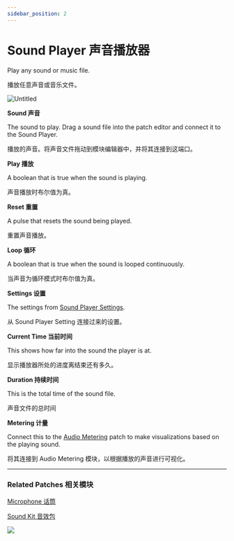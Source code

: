 ```yaml
---
sidebar_position: 2
---
```


# Sound Player 声音播放器

Play any sound or music file.

播放任意声音或音乐文件。

![Untitled](https://s3.us-west-2.amazonaws.com/secure.notion-static.com/21d916a1-e434-4f9e-9209-b2066d74e2a6/Untitled.png?X-Amz-Algorithm=AWS4-HMAC-SHA256&X-Amz-Content-Sha256=UNSIGNED-PAYLOAD&X-Amz-Credential=AKIAT73L2G45EIPT3X45%2F20220602%2Fus-west-2%2Fs3%2Faws4_request&X-Amz-Date=20220602T170310Z&X-Amz-Expires=86400&X-Amz-Signature=46fa0bd325141a193759d7cf217cef3ea1f06040bf52a5db616197d719d6eb71&X-Amz-SignedHeaders=host&response-content-disposition=filename%20%3D%22Untitled.png%22&x-id=GetObject)

**Sound 声音**

The sound to play. Drag a sound file into the patch editor and connect it to the Sound Player.

播放的声音。将声音文件拖动到模块编辑器中，并将其连接到这端口。

**Play 播放**

A boolean that is true when the sound is playing.

声音播放时布尔值为真。

**Reset 重置**

A pulse that resets the sound being played.

重置声音播放。

**Loop 循环**

A boolean that is true when the sound is looped continuously.

当声音为循环模式时布尔值为真。

**Settings 设置**

The settings from [Sound Player Settings](https://www.notion.so/Sound-Player-Settings-41bc9186bec94359a9b476f5192cd4a8).

从 Sound Player Setting 连接过来的设置。

**Current Time 当前时间**

This shows how far into the sound the player is at.

显示播放器所处的进度离结束还有多久。

**Duration 持续时间**

This is the total time of the sound file.

声音文件的总时间

**Metering 计量**

Connect this to the [Audio Metering](https://www.notion.so/Audio-Metering-fbcb624f9eda474d9466cbae227613eb) patch to make visualizations based on the playing sound.

将其连接到 Audio Metering 模块，以根据播放的声音进行可视化。

------

### Related Patches 相关模块

[Microphone 话筒](https://www.notion.so/Microphone-914ed4dc27d647cf99e18bf98cf3e874)

[Sound Kit 音效包](https://www.notion.so/Sound-Kit-78bb96d92a8f4291b3dd65c6e2465939)

![](https://s3.us-west-2.amazonaws.com/secure.notion-static.com/2d0710cb-2421-4870-8a88-c2e39e4a9cf7/Untitled.png?X-Amz-Algorithm=AWS4-HMAC-SHA256&X-Amz-Content-Sha256=UNSIGNED-PAYLOAD&X-Amz-Credential=AKIAT73L2G45EIPT3X45%2F20220602%2Fus-west-2%2Fs3%2Faws4_request&X-Amz-Date=20220602T170318Z&X-Amz-Expires=86400&X-Amz-Signature=3358ec04cba12c016a8a38ddfb6bcc7addd91f4f7e1109fc709f9ea070acef8d&X-Amz-SignedHeaders=host&response-content-disposition=filename%20%3D%22Untitled.png%22&x-id=GetObject)
